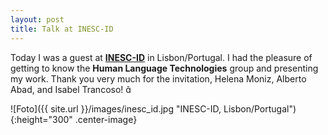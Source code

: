 ```yaml
---
layout: post
title: Talk at INESC-ID
---
```


Today I was a guest at <strong><a href="https://www.inesc-id.pt/" target="_blank" rel="noopener">INESC-ID</a></strong> in Lisbon/Portugal.
I had the pleasure of getting to know the <strong>Human Language Technologies</strong> group and presenting my work.
Thank you very much for the invitation, Helena Moniz, Alberto Abad, and Isabel Trancoso! &#xe04a;

![Foto]({{ site.url }}/images/inesc_id.jpg "INESC-ID, Lisbon/Portugal"){:height="300" .center-image}
